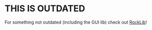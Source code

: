 # THIS IS OUTDATED
For something not outdated (including the GUI lib) check out [RockLib](https://github.com/Rockyers/RockLib)!
